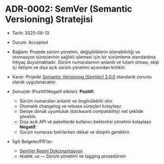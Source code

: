 # ADR-0002: SemVer (Semantic Versioning) Stratejisi

- Tarih: 2025-08-13
- Durum: Accepted
- Bağlam:
  Projede sürüm yönetimi, değişikliklerin izlenebilirliği ve otomasyon süreçlerinin sağlıklı işlemesi için bir sürümleme standardına ihtiyaç duyulmaktadır. Sürüm numaralarının anlamlı ve tutarlı olması, ekip içi iletişim ve dışa açık sürüm yönetimi açısından kritiktir.

- Karar:
  Projede [Semantic Versioning (SemVer) 2.0.0](https://semver.org/lang/tr/) standardı zorunlu olarak uygulanacaktır.

- Sonuçlar (Pozitif/Negatif etkiler):
  **Pozitif:**
  - Sürüm numaraları anlamlı ve öngörülebilir olur.
  - Otomatik changelog ve release süreçleri kolaylaşır.
  - Geriye dönük uyumluluk (backward compatibility) net şekilde yönetilir.
  - Dışa açık API ve paketlerde kullanıcı beklentisi yönetimi kolaylaşır.
  **Negatif:**
  - Sürüm numarası belirlerken dikkat ve disiplin gerektirir.

- İlgili Belgeler/PR'lar:
  - [SemVer Resmi Dokümantasyon](https://semver.org/lang/tr/)
  - `README.md` — Sürüm yönetimi ve tagging prosedürleri
